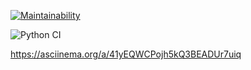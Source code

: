 [![Maintainability](https://api.codeclimate.com/v1/badges/a99a88d28ad37a79dbf6/maintainability)](https://codeclimate.com/github/codeclimate/codeclimate/maintainability)

![Python CI](https://github.com/ekonchina/python-project-lvl1/actions/workflows/pyci.yml/badge.svg)

https://asciinema.org/a/41yEQWCPojh5kQ3BEADUr7uiq
